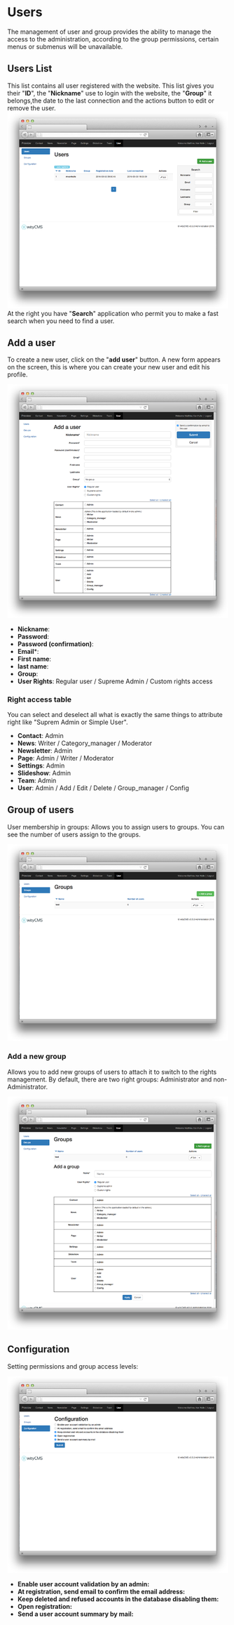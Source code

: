# Users

The management of user and group provides the ability to manage the access to the administration, according to the group permissions, certain menus or submenus will be unavailable.

## Users List

This list contains all user registered with the website. This list gives you their "**ID**", the "**Nickname**" use to login with the website, the "**Group**" it belongs,the date to the last connection and the actions button to edit or remove the user.
![](user-01.png)
At the right you have "**Search**" application who permit you to make a fast search when you need to find a user. 

## Add a user

To create a new user, click on the "**add user**" button. A new form appears on the screen, this is where you can create your new user and edit his profile.

![](user-02.png)

*  **Nickname**: 
*  **Password**: 
*  **Password (confirmation)**:
*  **Email***:
*  **First name**:
*  **last name**:
*  **Group**:
*  **User Rights**: Regular user / Supreme Admin / Custom rights access

### Right access table

You can select and deselect all what is exactly the same things to attribute right like "Suprem Admin or Simple User".

* **Contact**: Admin 
* **News**: Writer / Category_manager / Moderator
* **Newsletter**: Admin
* **Page**: Admin / Writer / Moderator
* **Settings**: Admin
* **Slideshow**: Admin
* **Team**: Admin
* **User**: Admin / Add / Edit / Delete / Group_manager / Config

## Group of users

User membership in groups: Allows you to assign users to groups.
You can see the number of users assign to the groups.

![](user-03.png)

### Add a new group

Allows you to add new groups of users to attach it to switch to the rights management. By default, there are two right groups: Administrator and non-Administrator.

![](user-04.png)

## Configuration

Setting permissions and group access levels:

![](user-05.png)

* **Enable user account validation by an admin:**
* **At registration, send email to confirm the email address:**
* **Keep deleted and refused accounts in the database disabling them:** 
* **Open registration:**
* **Send a user account summary by mail:**




